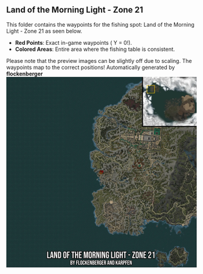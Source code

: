 ## Land of the Morning Light - Zone 21
This folder contains the waypoints for the fishing spot: Land of the Morning Light - Zone 21 as seen below.

- **Red Points**: Exact in-game waypoints ( Y = 0!).
- **Colored Areas**: Entire area where the fishing table is consistent.

Please note that the preview images can be slightly off due to scaling. The waypoints map to the correct positions!
Automatically generated by **flockenberger**
![preview_Land of the Morning Light - Zone 21](./Preview.webp)